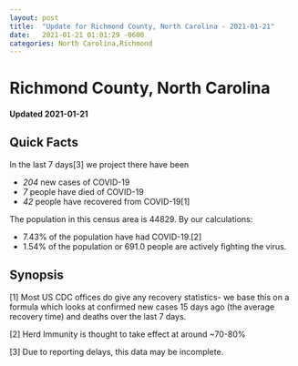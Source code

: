 ```yaml
---
layout: post
title:  "Update for Richmond County, North Carolina - 2021-01-21"
date:   2021-01-21 01:01:29 -0600
categories: North Carolina,Richmond
---
```


# Richmond County, North Carolina
#### Updated 2021-01-21

## Quick Facts

In the last 7 days[3] we project there have been
- *204* new cases of COVID-19
- *7* people have died of COVID-19
- *42* people have recovered from COVID-19[1]

The population in this census area is 44829. By our calculations:
- 7.43% of the population have had COVID-19.[2]
- 1.54% of the population or 691.0 people are actively fighting the virus.

## Synopsis




[1] Most US CDC offices do give any recovery statistics- we base this on a formula which looks at confirmed new cases
15 days ago (the average recovery time) and deaths over the last 7 days.

[2] Herd Immunity is thought to take effect at around ~70-80%

[3] Due to reporting delays, this data may be incomplete.
 
    